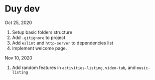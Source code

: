 # Duy dev

Oct 25, 2020
1. Setup basic folders structure
2. Add `.gitignore` to project
3. Add `eslint` and `http-server` to dependencies list 
4. Implement welcome page.

Nov 10, 2020
1. Add random features in `activities-listing`, `video-tab`, and `music-listing`